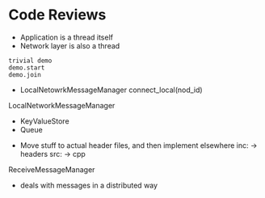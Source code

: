 # Code Reviews
+ Application is a thread itself
+ Network layer is also a thread
```
trivial demo
demo.start
demo.join
```
+ LocalNetowrkMessageManager connect_local(nod_id)

LocalNetworkMessageManager
- KeyValueStore
- Queue

+ Move stuff to actual header files, and then implement elsewhere
inc: -> headers
src: -> cpp

ReceiveMessageManager 
+ deals with messages in a distributed way

